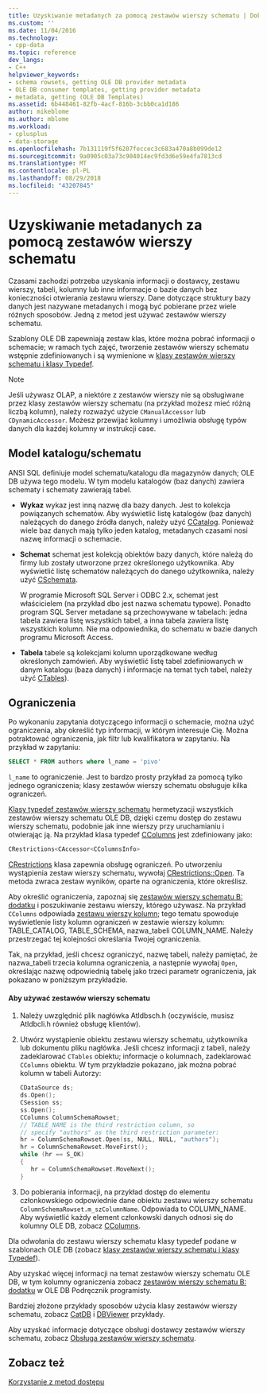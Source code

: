 ```yaml
---
title: Uzyskiwanie metadanych za pomocą zestawów wierszy schematu | Dokumentacja firmy Microsoft
ms.custom: ''
ms.date: 11/04/2016
ms.technology:
- cpp-data
ms.topic: reference
dev_langs:
- C++
helpviewer_keywords:
- schema rowsets, getting OLE DB provider metadata
- OLE DB consumer templates, getting provider metadata
- metadata, getting (OLE DB Templates)
ms.assetid: 6b448461-82fb-4acf-816b-3cbb0ca1d186
author: mikeblome
ms.author: mblome
ms.workload:
- cplusplus
- data-storage
ms.openlocfilehash: 7b131119f5f6207feccec3c683a470a8b099de12
ms.sourcegitcommit: 9a0905c03a73c904014ec9fd3d6e59e4fa7813cd
ms.translationtype: MT
ms.contentlocale: pl-PL
ms.lasthandoff: 08/29/2018
ms.locfileid: "43207845"
---
```

# <a name="obtaining-metadata-with-schema-rowsets"></a>Uzyskiwanie metadanych za pomocą zestawów wierszy schematu
Czasami zachodzi potrzeba uzyskania informacji o dostawcy, zestawu wierszy, tabeli, kolumny lub inne informacje o bazie danych bez konieczności otwierania zestawu wierszy. Dane dotyczące struktury bazy danych jest nazywane metadanych i mogą być pobierane przez wiele różnych sposobów. Jedną z metod jest używać zestawów wierszy schematu.  
  
 Szablony OLE DB zapewniają zestaw klas, które można pobrać informacji o schemacie; w ramach tych zajęć, tworzenie zestawów wierszy schematu wstępnie zdefiniowanych i są wymienione w [klasy zestawów wierszy schematu i klasy Typedef](../../data/oledb/schema-rowset-classes-and-typedef-classes.md).  
  
> [!NOTE]
>  Jeśli używasz OLAP, a niektóre z zestawów wierszy nie są obsługiwane przez klasy zestawów wierszy schematu (na przykład możesz mieć różną liczbą kolumn), należy rozważyć użycie `CManualAccessor` lub `CDynamicAccessor`. Możesz przewijać kolumny i umożliwia obsługę typów danych dla każdej kolumny w instrukcji case.  
  
## <a name="catalogschema-model"></a>Model katalogu/schematu  
 ANSI SQL definiuje model schematu/katalogu dla magazynów danych; OLE DB używa tego modelu. W tym modelu katalogów (baz danych) zawiera schematy i schematy zawierają tabel.  
  
-   **Wykaz** wykaz jest inną nazwę dla bazy danych. Jest to kolekcja powiązanych schematów. Aby wyświetlić listę katalogów (baz danych) należących do danego źródła danych, należy użyć [CCatalog](../../data/oledb/ccatalogs-ccataloginfo.md). Ponieważ wiele baz danych mają tylko jeden katalog, metadanych czasami nosi nazwę informacji o schemacie.  
  
-   **Schemat** schemat jest kolekcją obiektów bazy danych, które należą do firmy lub zostały utworzone przez określonego użytkownika. Aby wyświetlić listę schematów należących do danego użytkownika, należy użyć [CSchemata](../../data/oledb/cschemata-cschematainfo.md).  
  
     W programie Microsoft SQL Server i ODBC 2.x, schemat jest właścicielem (na przykład dbo jest nazwa schematu typowe). Ponadto program SQL Server metadane są przechowywane w tabelach: jedna tabela zawiera listę wszystkich tabel, a inna tabela zawiera listę wszystkich kolumn. Nie ma odpowiednika, do schematu w bazie danych programu Microsoft Access.  
  
-   **Tabela** tabele są kolekcjami kolumn uporządkowane według określonych zamówień. Aby wyświetlić listę tabel zdefiniowanych w danym katalogu (baza danych) i informacje na temat tych tabel, należy użyć [CTables](../../data/oledb/ctables-ctableinfo.md)).  
  
## <a name="restrictions"></a>Ograniczenia  
 Po wykonaniu zapytania dotyczącego informacji o schemacie, można użyć ograniczenia, aby określić typ informacji, w którym interesuje Cię. Można potraktować ograniczenia, jak filtr lub kwalifikatora w zapytaniu. Na przykład w zapytaniu:  
  
```sql  
SELECT * FROM authors where l_name = 'pivo'  
```  
  
 `l_name` to ograniczenie. Jest to bardzo prosty przykład za pomocą tylko jednego ograniczenia; klasy zestawów wierszy schematu obsługuje kilka ograniczeń.  
  
 [Klasy typedef zestawów wierszy schematu](../../data/oledb/schema-rowset-classes-and-typedef-classes.md) hermetyzacji wszystkich zestawów wierszy schematu OLE DB, dzięki czemu dostęp do zestawu wierszy schematu, podobnie jak inne wierszy przy uruchamianiu i otwierając ją. Na przykład klasa typedef [CColumns](../../data/oledb/ccolumns-ccolumnsinfo.md) jest zdefiniowany jako:  
  
```cpp  
CRestrictions<CAccessor<CColumnsInfo>  
```  
  
 [CRestrictions](../../data/oledb/crestrictions-class.md) klasa zapewnia obsługę ograniczeń. Po utworzeniu wystąpienia zestaw wierszy schematu, wywołaj [CRestrictions::Open](../../data/oledb/crestrictions-open.md). Ta metoda zwraca zestaw wyników, oparte na ograniczenia, które określisz.  
  
 Aby określić ograniczenia, zapoznaj się [zestawów wierszy schematu B: dodatku](/previous-versions/windows/desktop/ms712921\(v=vs.85\)) i poszukiwanie zestawu wierszy, którego używasz. Na przykład `CColumns` odpowiada [zestawu wierszy kolumn](/previous-versions/windows/desktop/ms723052\(v%3dvs.85\)); tego tematu spowoduje wyświetlenie listy kolumn ograniczeń w zestawie wierszy kolumn: TABLE_CATALOG, TABLE_SCHEMA, nazwa_tabeli COLUMN_NAME. Należy przestrzegać tej kolejności określania Twojej ograniczenia.  
  
 Tak, na przykład, jeśli chcesz ograniczyć, nazwę tabeli, należy pamiętać, że nazwa_tabeli trzecia kolumna ograniczenia, a następnie wywołaj `Open`, określając nazwę odpowiednią tabelę jako trzeci parametr ograniczenia, jak pokazano w poniższym przykładzie.  
  
#### <a name="to-use-schema-rowsets"></a>Aby używać zestawów wierszy schematu  
  
1.  Należy uwzględnić plik nagłówka Atldbsch.h (oczywiście, musisz Atldbcli.h również obsługę klientów).  
  
2.  Utwórz wystąpienie obiektu zestawu wierszy schematu, użytkownika lub dokumentu pliku nagłówka. Jeśli chcesz informacji z tabeli, należy zadeklarować `CTables` obiektu; informacje o kolumnach, zadeklarować `CColumns` obiektu. W tym przykładzie pokazano, jak można pobrać kolumn w tabeli Autorzy:  
  
    ```cpp  
    CDataSource ds;  
    ds.Open();  
    CSession ss;  
    ss.Open();  
    CColumns ColumnSchemaRowset;  
    // TABLE_NAME is the third restriction column, so  
    // specify "authors" as the third restriction parameter:  
    hr = ColumnSchemaRowset.Open(ss, NULL, NULL, "authors");  
    hr = ColumnSchemaRowset.MoveFirst();  
    while (hr == S_OK)  
    {  
       hr = ColumnSchemaRowset.MoveNext();  
    }  
    ```  
  
3.  Do pobierania informacji, na przykład dostęp do elementu członkowskiego odpowiednie dane obiektu zestawu wierszy schematu `ColumnSchemaRowset.m_szColumnName`. Odpowiada to COLUMN_NAME. Aby wyświetlić każdy element członkowski danych odnosi się do kolumny OLE DB, zobacz [CColumns](../../data/oledb/ccolumns-ccolumnsinfo.md).  
  
 Dla odwołania do zestawu wierszy schematu klasy typedef podane w szablonach OLE DB (zobacz [klasy zestawów wierszy schematu i klasy Typedef](../../data/oledb/schema-rowset-classes-and-typedef-classes.md)).  
  
 Aby uzyskać więcej informacji na temat zestawów wierszy schematu OLE DB, w tym kolumny ograniczenia zobacz [zestawów wierszy schematu B: dodatku](/previous-versions/windows/desktop/ms712921\(v=vs.85\)) w OLE DB Podręcznik programisty.  
  
 Bardziej złożone przykłady sposobów użycia klasy zestawów wierszy schematu, zobacz [CatDB](https://github.com/Microsoft/VCSamples) i [DBViewer](https://github.com/Microsoft/VCSamples) przykłady.  
  
 Aby uzyskać informacje dotyczące obsługi dostawcy zestawów wierszy schematu, zobacz [Obsługa zestawów wierszy schematu](../../data/oledb/supporting-schema-rowsets.md).  
  
## <a name="see-also"></a>Zobacz też  
 [Korzystanie z metod dostępu](../../data/oledb/using-accessors.md)